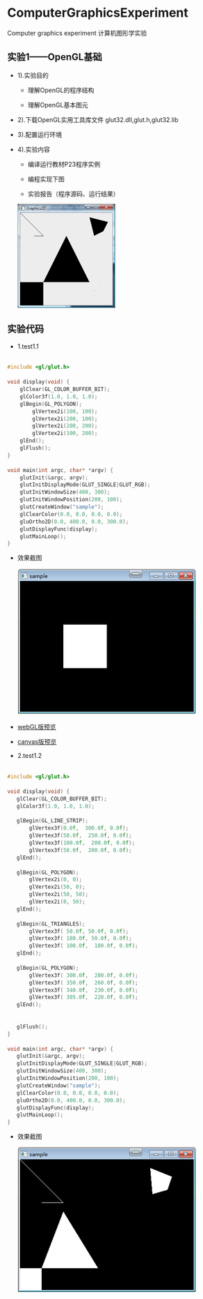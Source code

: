# ComputerGraphicsExperiment
Computer graphics experiment 计算机图形学实验

## 实验1——OpenGL基础

 - 1).实验目的

   - 理解OpenGL的程序结构

   - 理解OpenGL基本图元

 - 2).下载OpenGL实用工具库文件  glut32.dll,glut.h,glut32.lib

 - 3).配置运行环境

 - 4).实验内容

   - 编译运行教材P23程序实例

   - 编程实现下图

   - 实验报告（程序源码、运行结果）

	![testQ1.2](https://raw.githubusercontent.com/w-xuefeng/ComputerGraphicsExperiment/master/assets/Q/testQ1.2.png)

## 实验代码

 - 1.test1.1

```c++

#include <gl/glut.h>

void display(void) {
	glClear(GL_COLOR_BUFFER_BIT);
	glColor3f(1.0, 1.0, 1.0);
	glBegin(GL_POLYGON);
		glVertex2i(100, 100);
		glVertex2i(200, 100);
		glVertex2i(200, 200);
		glVertex2i(100, 200);
	glEnd();
	glFlush();
}

void main(int argc, char* *argv) {
	glutInit(&argc, argv);
	glutInitDisplayMode(GLUT_SINGLE|GLUT_RGB);
	glutInitWindowSize(400, 300);
	glutInitWindowPosition(200, 100);
	glutCreateWindow("sample");
	glClearColor(0.0, 0.0, 0.0, 0.0);
	gluOrtho2D(0.0, 400.0, 0.0, 300.0);
	glutDisplayFunc(display);
	glutMainLoop();
}

```

 - 效果截图

	![testA1.1](https://raw.githubusercontent.com/w-xuefeng/ComputerGraphicsExperiment/master/assets/A/testA1.1.png)
 
 - [webGL版预览](https://w-xuefeng.github.io/ComputerGraphicsExperiment/test1/webGL/test1.1.webgl.html)

 - [canvas版预览](https://w-xuefeng.github.io/ComputerGraphicsExperiment/test1/webGL/test1.1.canvas.html)

 - 2.test1.2

 ```c++

 #include <gl/glut.h>

void display(void) {	
	glClear(GL_COLOR_BUFFER_BIT);
	glColor3f(1.0, 1.0, 1.0);

	glBegin(GL_LINE_STRIP);
		glVertex3f(0.0f,  300.0f, 0.0f);
		glVertex3f(50.0f,  250.0f, 0.0f);
		glVertex3f(100.0f,  200.0f, 0.0f);
		glVertex3f(50.0f,  200.0f, 0.0f);
	glEnd();

	glBegin(GL_POLYGON);
		glVertex2i(0, 0);
		glVertex2i(50, 0);
		glVertex2i(50, 50);
		glVertex2i(0, 50);
	glEnd();

	glBegin(GL_TRIANGLES);
		glVertex3f( 50.0f, 50.0f, 0.0f);
		glVertex3f( 180.0f, 50.0f, 0.0f);
		glVertex3f( 100.0f,  180.0f, 0.0f);
	glEnd();

	glBegin(GL_POLYGON);
		glVertex3f( 300.0f,  280.0f, 0.0f);
		glVertex3f( 350.0f,  260.0f, 0.0f);
		glVertex3f( 340.0f,  230.0f, 0.0f);
		glVertex3f( 305.0f,  220.0f, 0.0f);
	glEnd();


	glFlush();
}

void main(int argc, char* *argv) {
	glutInit(&argc, argv);
	glutInitDisplayMode(GLUT_SINGLE|GLUT_RGB);
	glutInitWindowSize(400, 300);
	glutInitWindowPosition(200, 100);
	glutCreateWindow("sample");
	glClearColor(0.0, 0.0, 0.0, 0.0);
	gluOrtho2D(0.0, 400.0, 0.0, 300.0);
	glutDisplayFunc(display);
	glutMainLoop();
}

```

 - 效果截图

	![testA1.2](https://raw.githubusercontent.com/w-xuefeng/ComputerGraphicsExperiment/master/assets/A/testA1.2.png)
